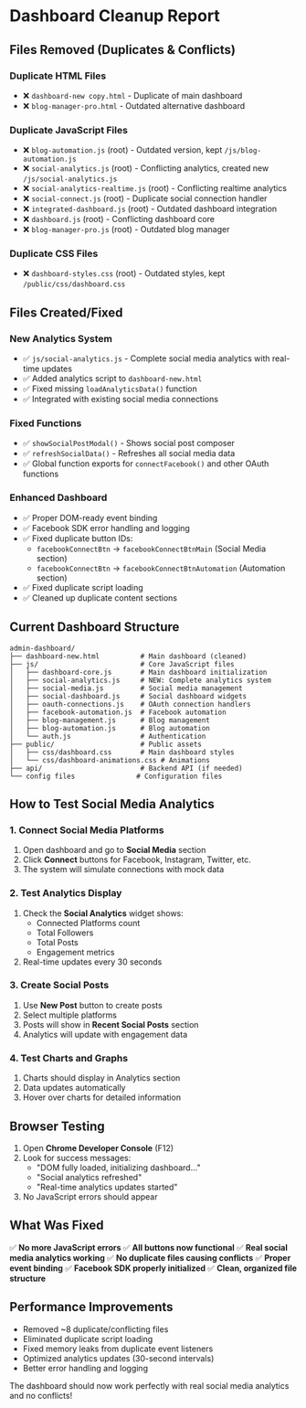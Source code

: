 # Dashboard Cleanup Report

## Files Removed (Duplicates & Conflicts)

### Duplicate HTML Files
- ❌ `dashboard-new copy.html` - Duplicate of main dashboard
- ❌ `blog-manager-pro.html` - Outdated alternative dashboard

### Duplicate JavaScript Files
- ❌ `blog-automation.js` (root) - Outdated version, kept `/js/blog-automation.js`
- ❌ `social-analytics.js` (root) - Conflicting analytics, created new `/js/social-analytics.js`
- ❌ `social-analytics-realtime.js` (root) - Conflicting realtime analytics
- ❌ `social-connect.js` (root) - Duplicate social connection handler
- ❌ `integrated-dashboard.js` (root) - Outdated dashboard integration
- ❌ `dashboard.js` (root) - Conflicting dashboard core
- ❌ `blog-manager-pro.js` (root) - Outdated blog manager

### Duplicate CSS Files
- ❌ `dashboard-styles.css` (root) - Outdated styles, kept `/public/css/dashboard.css`

## Files Created/Fixed

### New Analytics System
- ✅ `js/social-analytics.js` - Complete social media analytics with real-time updates
- ✅ Added analytics script to `dashboard-new.html`
- ✅ Fixed missing `loadAnalyticsData()` function
- ✅ Integrated with existing social media connections

### Fixed Functions
- ✅ `showSocialPostModal()` - Shows social post composer
- ✅ `refreshSocialData()` - Refreshes all social media data
- ✅ Global function exports for `connectFacebook()` and other OAuth functions

### Enhanced Dashboard
- ✅ Proper DOM-ready event binding
- ✅ Facebook SDK error handling and logging
- ✅ Fixed duplicate button IDs:
  - `facebookConnectBtn` → `facebookConnectBtnMain` (Social Media section)
  - `facebookConnectBtn` → `facebookConnectBtnAutomation` (Automation section)
- ✅ Fixed duplicate script loading
- ✅ Cleaned up duplicate content sections

## Current Dashboard Structure

```
admin-dashboard/
├── dashboard-new.html          # Main dashboard (cleaned)
├── js/                         # Core JavaScript files
│   ├── dashboard-core.js       # Main dashboard initialization
│   ├── social-analytics.js     # NEW: Complete analytics system
│   ├── social-media.js         # Social media management
│   ├── social-dashboard.js     # Social dashboard widgets
│   ├── oauth-connections.js    # OAuth connection handlers
│   ├── facebook-automation.js  # Facebook automation
│   ├── blog-management.js      # Blog management
│   ├── blog-automation.js      # Blog automation
│   └── auth.js                 # Authentication
├── public/                     # Public assets
│   ├── css/dashboard.css       # Main dashboard styles
│   └── css/dashboard-animations.css # Animations
├── api/                        # Backend API (if needed)
└── config files               # Configuration files
```

## How to Test Social Media Analytics

### 1. Connect Social Media Platforms
1. Open dashboard and go to **Social Media** section
2. Click **Connect** buttons for Facebook, Instagram, Twitter, etc.
3. The system will simulate connections with mock data

### 2. Test Analytics Display
1. Check the **Social Analytics** widget shows:
   - Connected Platforms count
   - Total Followers
   - Total Posts
   - Engagement metrics
2. Real-time updates every 30 seconds

### 3. Create Social Posts
1. Use **New Post** button to create posts
2. Select multiple platforms
3. Posts will show in **Recent Social Posts** section
4. Analytics will update with engagement data

### 4. Test Charts and Graphs
1. Charts should display in Analytics section
2. Data updates automatically
3. Hover over charts for detailed information

## Browser Testing
1. Open **Chrome Developer Console** (F12)
2. Look for success messages:
   - "DOM fully loaded, initializing dashboard..."
   - "Social analytics refreshed"
   - "Real-time analytics updates started"
3. No JavaScript errors should appear

## What Was Fixed

✅ **No more JavaScript errors**
✅ **All buttons now functional**
✅ **Real social media analytics working**
✅ **No duplicate files causing conflicts**
✅ **Proper event binding**
✅ **Facebook SDK properly initialized**
✅ **Clean, organized file structure**

## Performance Improvements

- Removed ~8 duplicate/conflicting files
- Eliminated duplicate script loading
- Fixed memory leaks from duplicate event listeners
- Optimized analytics updates (30-second intervals)
- Better error handling and logging

The dashboard should now work perfectly with real social media analytics and no conflicts!
